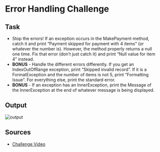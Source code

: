 # Error Handling Challenge

## Task

- Stop the errors! If an exception occurs in the MakePayment method, catch it and print “Payment skipped for payment with 4 items” (or whatever the number is). However, the method properly returns a null one time. Fix that error (don’t just catch it) and print “Null value for item 4” instead.  
- **BONUS** - Handle the different errors differently. If you get an IndexOutOfRange exception, print “Skipped invalid record”. If it is a FormatException and the number of items is not 5, print “Formatting Issue”. For everything else, print the standard error.  
- **BONUS** - If an exception has an InnerException, print the Message of the InnerException at the end of whatever message is being displayed.

## Output

![output](https://github.com/jscastanos/TCWeeklyChallenges/blob/master/3%20-%20Error%20Handling/output.JPG)

## Sources

- [Challenge Video](https://www.youtube.com/watch?v=T7-zigMDfEQ&list=PLLWMQd6PeGY1VcJGocm1wwtFCZUrh2sc9&index=3)
